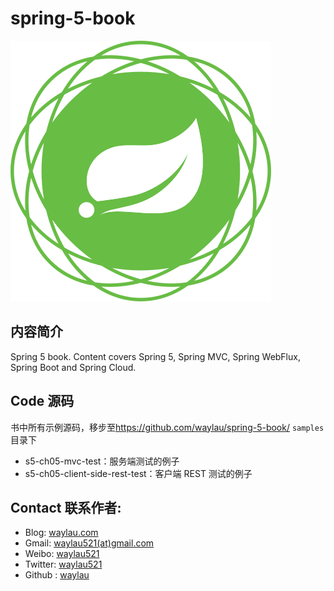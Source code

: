 # spring-5-book

![](images/icon-spring-framework.svg)


## 内容简介

Spring 5 book. Content covers Spring 5, Spring MVC, Spring WebFlux, Spring Boot and Spring Cloud.

## Code 源码

书中所有示例源码，移步至<https://github.com/waylau/spring-5-book/>  `samples` 目录下
 
* s5-ch05-mvc-test：服务端测试的例子
* s5-ch05-client-side-rest-test：客户端 REST 测试的例子

## Contact 联系作者:

* Blog: [waylau.com](https://waylau.com)
* Gmail: [waylau521(at)gmail.com](mailto:waylau521@gmail.com)
* Weibo: [waylau521](http://weibo.com/waylau521)
* Twitter: [waylau521](https://twitter.com/waylau521)
* Github : [waylau](https://github.com/waylau)
